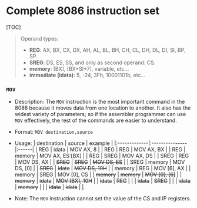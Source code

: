 # Complete 8086 instruction set
[TOC]

> Operand types:
> - **REG**: AX, BX, CX, DX, AH, AL, BL, BH, CH, CL, DH, DL, DI, SI, BP, SP.
> - **SREG**: DS, ES, SS, and only as second operand: CS.
> - **memory**: [BX], [BX+SI+7], variable, etc...
> - **immediate (idata)**: 5, -24, 3Fh, 10001101b, etc...

### `MOV`
- Description: The `MOV` instruction is the most important command in the 8086 because it moves data from one location to another. It also has the widest variety of parameters; so if the assembler programmer can use `MOV` effectively, the rest of the commands are easier to understand.
- Format: `MOV destination,source`
- Usage:
| destination  | source         | example |
|:-------------|:---------------|:------|
| REG          | idata          | MOV AX, 8  |
| REG          | REG            | MOV AX, BX  |
| REG          | memory         | MOV AX, ES:[BX]   |
| REG          | SREG           | MOV AX, DS   |
| SREG         | REG            | MOV DS, AX |
| ~~SREG~~         | ~~SREG~~           | ~~MOV DS, ES~~ |
| SREG         | memory         | MOV DS, [0] |
| ~~SREG~~         | ~~idata~~          | ~~MOV DS, 10H~~ |
| memory       | REG            | MOV [6], AX |
| memory       | SREG           | MOV [0], CS |
| ~~memory~~       | ~~memory~~         | ~~MOV [0], [6]~~ |
| ~~memory~~       | ~~idata~~          | ~~MOV [BX], 10H~~ |
| ~~idata~~        | ~~REG~~            | |
| ~~idata~~        | ~~SREG~~           | |
| ~~idata~~        | ~~memory~~         | |
| ~~idata~~        | ~~idata~~          | |

- Note: The `MOV` instruction cannot set the value of the CS and IP registers.

